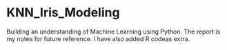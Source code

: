 # KNN_Iris_Modeling
Building an understanding of Machine Learning using Python. The report is my notes for future reference. I have also added R codeas extra.
